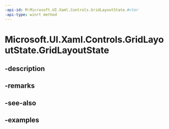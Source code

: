 ```yaml
---
-api-id: M:Microsoft.UI.Xaml.Controls.GridLayoutState.#ctor
-api-type: winrt method
---
```


<!-- Method syntax.
public GridLayoutState.GridLayoutState()
-->

# Microsoft.UI.Xaml.Controls.GridLayoutState.GridLayoutState

## -description

## -remarks

## -see-also

## -examples

